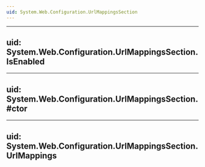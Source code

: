 ```yaml
---
uid: System.Web.Configuration.UrlMappingsSection
---
```


---
uid: System.Web.Configuration.UrlMappingsSection.IsEnabled
---

---
uid: System.Web.Configuration.UrlMappingsSection.#ctor
---

---
uid: System.Web.Configuration.UrlMappingsSection.UrlMappings
---
